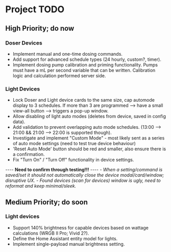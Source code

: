 # Project TODO

## High Priority; do now

### Doser Devices

- Implement manual and one-time dosing commands.
- Add support for advanced schedule types (24 hourly, custom?, timer).
- Implement dosing pump calibration and priming functionality. Pumps must have a mL per second variable that can be written. Calibration logic and calculation performed server side.

### Light Devices

- Lock Doser and Light device cards to the same size, cap automode display to 3 schedules. If more than 3 are programmed --> have a small view-all button --> triggers a pop-up window.
- Allow disabling of light auto modes (deletes from device, saved in config data).
- Add validation to prevent overlapping auto mode schedules.
    (13:00 --> 21:00 && 21:00 --> 22:00 is supported though).
- Investigate and implement "Custom Mode" - most likely sent as a series of auto mode settings (need to test true device behaviour)
- 'Reset Auto Mode' button should be red and smaller, also ensure there is a confirmation.
- Fix "Turn On" / "Turn Off" functionality in device settings.

---- **Need to confirm through testing!!!** ----
*- When a setting/command is saved/set it should not automatically close the device modal/card/window; disruptive UX.*
*- Found devices (scan for devices) window is ugly, need to reformat and keep minimal/sleek.*

## Medium Priority; do soon

### **Light** devices

- Support 140% brightness for capable devices based on wattage calculations (WRGB II Pro; Vivid 2?).
- Define the Home Assistant entity model for lights.
- Implement single-payload manual brightness setting.
